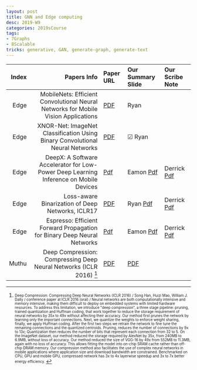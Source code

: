 ```yaml
---
layout: post
title: GNN and Edge computing 
desc: 2019-W9
categories: 2019sCourse
tags:
- 7Graphs
- 8Scalable
tricks: generative, GAN, generate-graph, generate-text   
---
```


| Index | Papers Info | Paper URL| Our Summary Slide |Our Scribe Note |
| -----: | -------------------------------: | :----- | :----- | :----- | 
| Edge |  MobileNets: Efficient Convolutional Neural Networks for Mobile Vision Applications | [PDF]()   | Ryan | 
| Edge | XNOR-Net: ImageNet Classification Using Binary Convolutional Neural Networks | [PDF]()   | &#9745;  Ryan  | 
| Edge | DeepX: A Software Accelerator for Low-Power Deep Learning Inference on Mobile Devices  | [Pdf](https://ix.cs.uoregon.edu/~jiao/papers/ipsn16.pdf) | Eamon [Pdf]() | Derrick [Pdf]() | 
| Edge |  Loss-aware Binarization of Deep Networks, ICLR17 | [PDF](https://arxiv.org/abs/1611.01600)   | Ryan [Pdf]() | Derrick [Pdf]() | 
| Edge |  Espresso: Efficient Forward Propagation for Binary Deep Neural Networks    | [Pdf](https://arxiv.org/abs/1705.07175) | Eamon [Pdf]() | Derrick [Pdf]() | 
| Muthu |  Deep Compression: Compressing Deep Neural Networks (ICLR 2016) [^1]| [PDF](https://arxiv.org/abs/1510.00149) |  [PDF]({{site.baseurl}}/MoreTalksTeam/Un17/Muthu-Compression.pdf) | 

[^1]: <sub><sup> Deep Compression: Compressing Deep Neural Networks (ICLR 2016) / Song Han, Huizi Mao, William J. Dally / conference paper at ICLR 2016 (oral) / Neural networks are both computationally intensive and memory intensive, making them difficult to deploy on embedded systems with limited hardware resources. To address this limitation, we introduce "deep compression", a three stage pipeline: pruning, trained quantization and Huffman coding, that work together to reduce the storage requirement of neural networks by 35x to 49x without affecting their accuracy. Our method first prunes the network by learning only the important connections. Next, we quantize the weights to enforce weight sharing, finally, we apply Huffman coding. After the first two steps we retrain the network to fine tune the remaining connections and the quantized centroids. Pruning, reduces the number of connections by 9x to 13x; Quantization then reduces the number of bits that represent each connection from 32 to 5. On the ImageNet dataset, our method reduced the storage required by AlexNet by 35x, from 240MB to 6.9MB, without loss of accuracy. Our method reduced the size of VGG-16 by 49x from 552MB to 11.3MB, again with no loss of accuracy. This allows fitting the model into on-chip SRAM cache rather than off-chip DRAM memory. Our compression method also facilitates the use of complex neural networks in mobile applications where application size and download bandwidth are constrained. Benchmarked on CPU, GPU and mobile GPU, compressed network has 3x to 4x layerwise speedup and 3x to 7x better energy efficiency. </sup></sub>